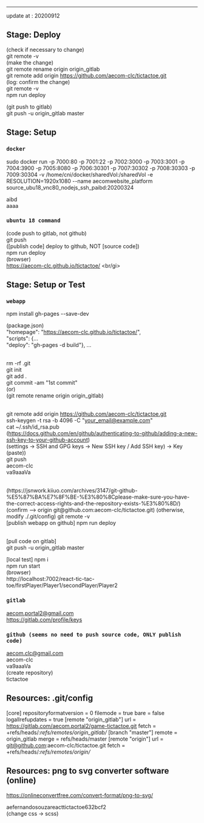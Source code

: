 -------------------------------------------------------------------
update at : 20200912

## Stage: Deploy

(check if necessary to change)<br/>
git remote -v <br/>
(make the change)<br/>
git remote rename origin origin_gitlab<br/>
git remote add origin https://github.com/aecom-clc/tictactoe.git<br/>
(log: confirm the change)<br/>
git remote -v<br/>
npm run deploy<br/>

(git push to gitlab) <br/>
git push -u origin_gitlab master <br/>

## Stage: Setup

### `docker`
sudo docker run -p 7000:80 -p 7001:22 -p 7002:3000 -p 7003:3001 -p 7004:3900 -p 7005:8080 -p 7006:30301 -p 7007:30302 -p 7008:30303 -p 7009:30304 -v /home/cni/docker/sharedVol:/sharedVol -e RESOLUTION=1920x1080 --name aecomwebsite_platform source_ubu18_vnc80_nodejs_ssh_paibd:20200324 <br />

aibd<br />
aaaa<br />

### `ubuntu 18 command`
(code push to gitlab, not github)<br/>
git push <br/>
([publish code] deploy to github, NOT [source code])<br/>
npm run deploy <br />
(browser)<br/>
https://aecom-clc.github.io/tictactoe/ <br/gi>

## Stage: Setup or Test
### `webapp`
npm install gh-pages --save-dev <br/>

(package.json) <br/>
"homepage": "https://aecom-clc.github.io/tictactoe/", <br/>
"scripts": {...<br/>
"deploy": "gh-pages -d build"}, ... <br/><br/>

rm -rf .git <br/>
git init <br/>
git add . <br/>
git commit -am "1st commit" <br/>
(or) <br/>
(git remote rename origin origin_gitlab) <br/><br/>

git remote add origin https://github.com/aecom-clc/tictactoe.git <br/>
ssh-keygen -t rsa -b 4096 -C "your_email@example.com" <br/>
cat ~/.ssh/id_rsa.pub <br/>
(https://docs.github.com/en/github/authenticating-to-github/adding-a-new-ssh-key-to-your-github-account) <br/>
(settings -> SSH and GPG keys -> New SSH key / Add SSH key) -> Key (paste)) <br/>
git push <br/>
aecom-clc <br/>
va9aaaVa <br/>

<br/>
(https://jsnwork.kiiuo.com/archives/3147/git-github-%E5%87%BA%E7%8F%BE-%E3%80%8Cplease-make-sure-you-have-the-correct-access-rights-and-the-repository-exists-%E3%80%8D/) <br/>
(confirm --> origin git@github.com:aecom-clc/tictactoe.git)
(otherwise, modify ./.git/config)
git remote -v <br/>
[publish webapp on github]
npm run deploy <br/><br/>

[pull code on gitlab] <br/>
git push -u origin_gitlab master <br/>

[local test]
npm i <br/>
npm run start <br/>
(browser)<br/>
http://localhost:7002/react-tic-tac-toe/firstPlayer/Player1/secondPlayer/Player2


### `gitlab`
aecom.portal2@gmail.com <br/>
https://gitlab.com/profile/keys <br/>

### `github (seems no need to push source code, ONLY publish code)`
aecom.clc@gmail.com <br/>
aecom-clc <br/>
va9aaaVa <br/>
(create repository)<br/>
tictactoe <br/>

## Resources: .git/config

[core]
	repositoryformatversion = 0
	filemode = true
	bare = false
	logallrefupdates = true
[remote "origin_gitlab"]
	url = https://gitlab.com/aecom.portal2/game-tictactoe.git
	fetch = +refs/heads/*:refs/remotes/origin_gitlab/*
[branch "master"]
	remote = origin_gitlab
	merge = refs/heads/master
[remote "origin"]
	url = git@github.com:aecom-clc/tictactoe.git
	fetch = +refs/heads/*:refs/remotes/origin/*

## Resources: png to svg converter software (online)

https://onlineconvertfree.com/convert-format/png-to-svg/

aefernandosouzareacttictactoe632bcf2 <br/>
(change css -> scss)<br/>